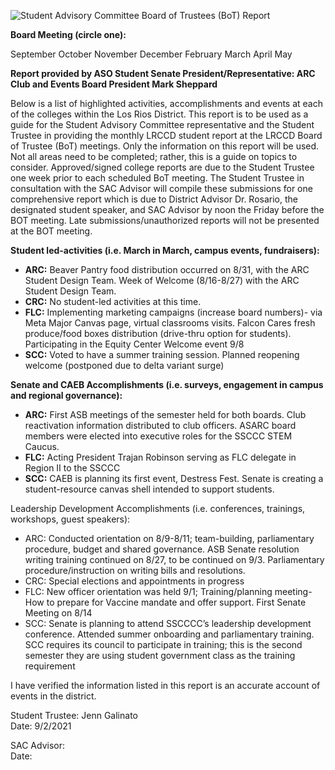 <!-- Page 1 -->
![Student Advisory Committee Board of Trustees (BoT) Report](https://via.placeholder.com/768x993.png?text=Student+Advisory+Committee+Board+of+Trustees+%28BoT%29+Report)

**Board Meeting (circle one):**

September  October  November  December  February  March  April  May

**Report provided by ASO Student Senate President/Representative: ARC Club and Events Board President Mark Sheppard**

Below is a list of highlighted activities, accomplishments and events at each of the colleges within the Los Rios District. This report is to be used as a guide for the Student Advisory Committee representative and the Student Trustee in providing the monthly LRCCD student report at the LRCCD Board of Trustee (BoT) meetings. Only the information on this report will be used. Not all areas need to be completed; rather, this is a guide on topics to consider. Approved/signed college reports are due to the Student Trustee one week prior to each scheduled BoT meeting. The Student Trustee in consultation with the SAC Advisor will compile these submissions for one comprehensive report which is due to District Advisor Dr. Rosario, the designated student speaker, and SAC Advisor by noon the Friday before the BOT meeting. Late submissions/unauthorized reports will not be presented at the BOT meeting.

**Student led-activities (i.e. March in March, campus events, fundraisers):**
- **ARC:** Beaver Pantry food distribution occurred on 8/31, with the ARC Student Design Team. Week of Welcome (8/16-8/27) with the ARC Student Design Team.
- **CRC:** No student-led activities at this time.
- **FLC:** Implementing marketing campaigns (increase board numbers)- via Meta Major Canvas page, virtual classrooms visits. Falcon Cares fresh produce/food boxes distribution (drive-thru option for students). Participating in the Equity Center Welcome event 9/8
- **SCC:** Voted to have a summer training session. Planned reopening welcome (postponed due to delta variant surge)

**Senate and CAEB Accomplishments (i.e. surveys, engagement in campus and regional governance):**
- **ARC:** First ASB meetings of the semester held for both boards. Club reactivation information distributed to club officers. ASARC board members were elected into executive roles for the SSCCC STEM Caucus.
- **FLC:** Acting President Trajan Robinson serving as FLC delegate in Region II to the SSCCC
- **SCC:** CAEB is planning its first event, Destress Fest. Senate is creating a student-resource canvas shell intended to support students.
<!-- Page 2 -->
Leadership Development Accomplishments (i.e. conferences, trainings, workshops, guest speakers):
- ARC: Conducted orientation on 8/9-8/11; team-building, parliamentary procedure, budget and shared governance. ASB Senate resolution writing training continued on 8/27, to be continued on 9/3. Parliamentary procedure/instruction on writing bills and resolutions.
- CRC: Special elections and appointments in progress
- FLC: New officer orientation was held 9/1; Training/planning meeting- How to prepare for Vaccine mandate and offer support. First Senate Meeting on 8/14
- SCC: Senate is planning to attend SSCCCC’s leadership development conference. Attended summer onboarding and parliamentary training. SCC requires its council to participate in training; this is the second semester they are using student government class as the training requirement

I have verified the information listed in this report is an accurate account of events in the district.

Student Trustee: Jenn Galinato  
Date: 9/2/2021  

SAC Advisor:  
Date:  

